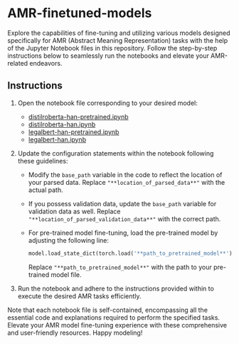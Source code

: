 # AMR-finetuned-models

Explore the capabilities of fine-tuning and utilizing various models designed specifically for AMR (Abstract Meaning Representation) tasks with the help of the Jupyter Notebook files in this repository. Follow the step-by-step instructions below to seamlessly run the notebooks and elevate your AMR-related endeavors.

## Instructions

1. Open the notebook file corresponding to your desired model:

   - [distilroberta-han-pretrained.ipynb](distilroberta-han-pretrained.ipynb)
   - [distilroberta-han.ipynb](distilroberta-han.ipynb)
   - [legalbert-han-pretrained.ipynb](legalbert-han-pretrained.ipynb)
   - [legalbert-han.ipynb](legalbert-han.ipynb)

2. Update the configuration statements within the notebook following these guidelines:

   - Modify the `base_path` variable in the code to reflect the location of your parsed data. Replace `"**location_of_parsed_data**"` with the actual path.
   - If you possess validation data, update the `base_path` variable for validation data as well. Replace `"**location_of_parsed_validation_data**"` with the correct path.
   - For pre-trained model fine-tuning, load the pre-trained model by adjusting the following line:

     ```python
     model.load_state_dict(torch.load('**path_to_pretrained_model**'))
     ```

     Replace `"**path_to_pretrained_model**"` with the path to your pre-trained model file.

3. Run the notebook and adhere to the instructions provided within to execute the desired AMR tasks efficiently.

Note that each notebook file is self-contained, encompassing all the essential code and explanations required to perform the specified tasks. Elevate your AMR model fine-tuning experience with these comprehensive and user-friendly resources. Happy modeling!